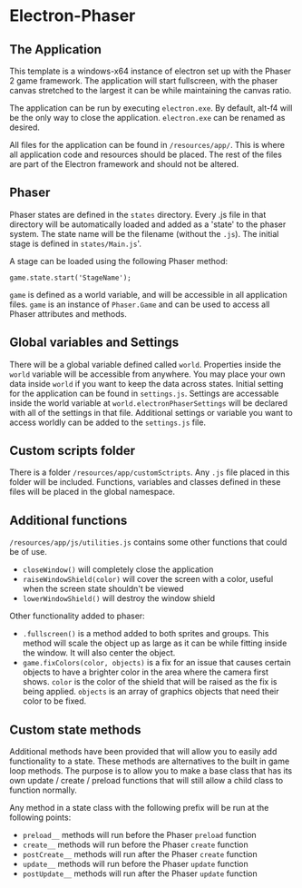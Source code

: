 # Electron-Phaser

## The Application

This template is a windows-x64 instance of electron set up with the Phaser 2 game framework. The application will start fullscreen, with the phaser canvas stretched to the largest it can be while maintaining the canvas ratio.

The application can be run by executing `electron.exe`. By default, alt-f4 will be the only way to close the application. `electron.exe` can be renamed as desired.

All files for the application can be found in `/resources/app/`. This is where all application code and resources should be placed. The rest of the files are part of the Electron framework and should not be altered.

## Phaser

Phaser states are defined in the `states` directory. Every .js file in that directory will be automatically loaded and added as a 'state' to the phaser system. The state name will be the filename (without the `.js`). The initial stage is defined in `states/Main.js`'.

A stage can be loaded using the following Phaser method: 

    game.state.start('StageName');

`game` is defined as a world variable, and will be accessible in all application files. `game` is an instance of `Phaser.Game` and can be used to access all Phaser attributes and methods. 

## Global variables and Settings

There will be a global variable defined called `world`. Properties inside the `world` variable will be accessible from anywhere. You may place your own data inside `world` if you want to keep the data across states. Initial setting for the application can be found in `settings.js`. Settings are accessable inside the world variable at `world.electronPhaserSettings` will be declared with all of the settings in that file. Additional settings or variable you want to access worldly can be added to the `settings.js` file.

## Custom scripts folder

There is a folder `/resources/app/customSctripts`. Any `.js` file placed in this folder will be included. Functions, variables and classes defined in these files will be placed in the global namespace.

## Additional functions

`/resources/app/js/utilities.js` contains some other functions that could be of use. 

* `closeWindow()` will completely close the application
* `raiseWindowShield(color)` will cover the screen with a color, useful when the screen state shouldn't be viewed
* `lowerWindowShield()` will destroy the window shield

Other functionality added to phaser:

* `.fullscreen()` is a method added to both sprites and groups. This method will scale the object up as large as it can be while fitting inside the window. It will also center the object.
* `game.fixColors(color, objects)` is a fix for an issue that causes certain objects to have a brighter color in the area where the camera first shows. `color` is the color of the shield that will be raised as the fix is being applied. `objects` is an array of graphics objects that need their color to be fixed. 

## Custom state methods

Additional methods have been provided that will allow you to easily add functionality to a state. These methods are alternatives to the built in game loop methods. The purpose is to allow you to make a base class that has its own update / create / preload functions that will still allow a child class to function normally.

Any method in a state class with the following prefix will be run at the following points:

* `preload__` methods will run before the Phaser `preload` function
* `create__` methods will run before the Phaser `create` function
* `postCreate__` methods will run after the Phaser `create` function
* `update__` methods will run before the Phaser `update` function
* `postUpdate__` methods will run after the Phaser `update` function